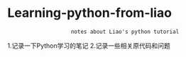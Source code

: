 # Learning-python-from-liao
                        notes about Liao's python tutorial
1.记录一下Python学习的笔记
2.记录一些相关原代码和问题
